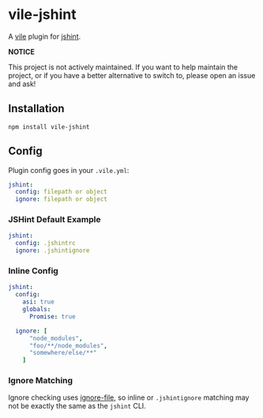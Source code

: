 # vile-jshint

A [vile](http://vile.io) plugin for [jshint](http://jshint.com).

**NOTICE**

This project is not actively maintained. If you want to
help maintain the project, or if you have a better
alternative to switch to, please open an issue and ask!

## Installation

    npm install vile-jshint

## Config

Plugin config goes in your `.vile.yml`:

```yml
jshint:
  config: filepath or object
  ignore: filepath or object
```

### JSHint Default Example

```yml
jshint:
  config: .jshintrc
  ignore: .jshintignore
```

### Inline Config

```yml
jshint:
  config:
    asi: true
    globals:
      Promise: true

  ignore: [
      "node_modules",
      "foo/**/node_modules",
      "somewhere/else/**"
    ]
```

### Ignore Matching

Ignore checking uses [ignore-file](https://github.com/mafintosh/ignore-file),
so inline or `.jshintignore` matching may not be exactly the same as the `jshint` CLI.

